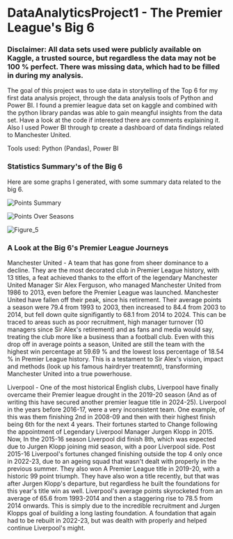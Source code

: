 # DataAnalyticsProject1 - The Premier League's Big 6

### Disclaimer: All data sets used were publicly available on Kaggle, a trusted source, but regardless the data may not be 100 % perfect. There was missing data, which had to be filled in during my analysis.

The goal of this project was to use data in storytelling of the Top 6 for my first data analysis project, through the data analysis tools of Python and Power BI. I found a premier league data set on kaggle and combined with the python library pandas was able to gain meangful insights from the data set. Have a look at the code if interested there are comments explaining it. Also I used Power BI through tp create a dashboard of data findings related to Manchester United.

Tools used: Python (Pandas), Power BI











### Statistics Summary's of the Big 6

Here are some graphs I generated, with some summary data related to the big 6. 

![Points Summary](https://github.com/user-attachments/assets/dc7c465f-55dc-4931-a94c-9326ce5a1339)


![Points Over Seasons](https://github.com/user-attachments/assets/cafd6e78-ef24-46f6-8880-ebebda00cd53)


![Figure_5](https://github.com/user-attachments/assets/83d37913-8778-4163-b6db-fcaa267995bf)


### A Look at the Big 6's Premier League Journeys


Manchester United - A team that has gone from sheer dominance to a decline. They are the most decorated club in Premier League history, with 13 titles, a feat achieved thanks to the effort of the legendary Manchester United Manager Sir Alex Ferguson, who managed Manchester United from 1986 to 2013, even before the Premier League was launched. Manchester United have fallen off their peak, since his retirement. Their average points a season were 79.4 from 1993 to 2003, then increased to 84.4 from 2003 to 2014, but fell down quite signifigantly to 68.1 from 2014 to 2024. This can be traced to areas such as poor recruitment, high manager turnover (10 managers since Sir Alex's retirement) and as fans and media would say, treating the club more like a business than a football club. Even with this drop off in average points a season, United are still the team with the highest win percentage at 59.69 % and the lowest loss percentage of 18.54 % in Premier League history. This is a testament to Sir Alex's vision, impact and methods (look up his famous hairdryer treatemnt), transforming Manchester United into a true powerhouse.

Liverpool - One of the most historical English clubs, Liverpool have finally overcame their Premier league drought in the 2019-20 season (And as of writing this have secured another premier league title in 2024-25). Liverpool in the years before 2016-17, were a very inconsistent team. One example, of this was them finishing 2nd in 2008-09 and then with their highest finish being 6th for the next 4 years. Their fortunes started to Change following the appointment of Legendary Liverpool Manager Jurgen Klopp in 2015. Now, In the 2015-16 season Liverpool did finish 8th, which was expected due to Jurgen Klopp joining mid season, with a poor Liverpool side. Post 2015-16 Liverpool's fortunes changed finishing outside the top 4 only once in 2022-23, due to an ageing squad that wasn't dealt with properly in the previous summer. They also won A Premier League title in 2019-20, with a historic 99 point triumph. They have also won a title recently, but that was after Jurgen Klopp's departure, but regardless he built the foundations for this year's title win as well. Liverpool's average points skyrocketed from an average of 65.6 from 1993-2014 and then a staggering rise to 78.5 from 2014 onwards. This is simply due to the incredible recruitment and Jurgen Klopps goal of building a long lasting foundation. A foundation that again had to be rebuilt in 2022-23, but was dealth with properly and helped continue Liverpool's might.


